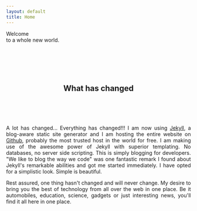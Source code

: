 ```yaml
---
layout: default
title: Home
---
```

<section id="banner" class="section">
    <div class="inner">
	    <p class="attract">
            <span class="darker">Welcome</span>
            <br />
            to a whole new world.
        </p>
	</div>
</section>
&#x20;<br /><br /><br /><br />

<div id="main">
    <div class="inner">
        <div id="primary" role="main">
		    <section class="section">
			    <header class="section-header">
					<h2 class="section-title">What has changed</h2>
				</header><br />
				<div class="section-content">
				    <p align="justify">A lot has changed... Everything has changed!!! I am now using <a href="https://github.com/mojombo/jekyll" target="_blank">Jekyll</a>, a blog-aware static site generator and I am hosting the entire website on <a href="https://github.com/" target="_blank">Github</a>, probably the most trusted host in the world for free. I am making use of the awesome power of Jekyll with superior templating. No databases, no server side scripting. This is simply blogging for developers. &quot;We like to blog the way we code&quot; was one fantastic remark I found about Jekyll's remarkable abilities and got me started immediately. I have opted for a simplistic look. Simple is beautiful.</p>
                    <p align="justify">Rest assured, one thing hasn't changed and will never change. My desire to bring you the best of technology from all over the web in one place. Be it automobiles, education, science, gadgets or just interesting news, you'll find it all here in one place.</p>
				</div>
			</section>
		</div>
    </div>
</div>
